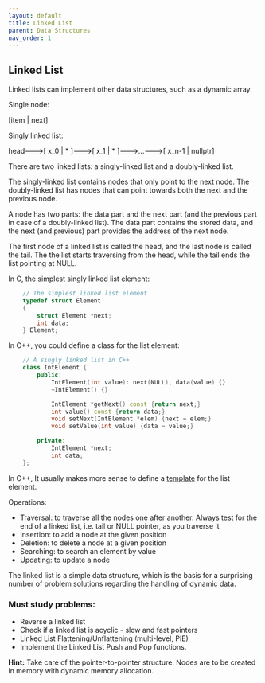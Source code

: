 ```yaml
---
layout: default
title: Linked List
parent: Data Structures
nav_order: 1
---
```


## Linked List

Linked lists can implement other data structures, such as a dynamic array.

Single node:

[item | next]

Singly linked list:

head--->[ x_0 | * ]--->[ x_1 | * ]--->...--->[ x_n-1 | nullptr]

There are two linked lists: a singly-linked list and a doubly-linked list.

The singly-linked list contains nodes that only point to the next node. The
doubly-linked list has nodes that can point towards both the next and the previous
node.

A node has two parts: the data part and the next part (and the previous part in case
of a doubly-linked list). The data part contains the stored data, and the next (and
previous) part provides the address of the next node.

The first node of a linked list is called the head, and the last node is called the
tail. The the list starts traversing from the head, while the tail ends the list
pointing at NULL. 

In C, the simplest singly linked list element:

```c
    // The simplest linked list element
    typedef struct Element
    {
        struct Element *next;
        int data;
    } Element;
```

In C++, you could define a class for the list element:

```cpp
    // A singly linked list in C++
    class IntElement {
        public:
            IntElement(int value): next(NULL), data(value) {}
            ~IntElement() {}

            IntElement *getNext() const {return next;}
            int value() const {return data;}
            void setNext(IntElement *elem) {next = elem;}
            void setValue(int value) {data = value;}

        private:
            IntElement *next;
            int data;
    };
```

In C++, It usually makes more sense to define a
[template](https://www.geeksforgeeks.org/templates-cpp/) for the list element.

Operations:

* Traversal: to traverse all the nodes one after another. Always test
for the end of a linked list, i.e. tail or NULL pointer, as you
traverse it
* Insertion: to add a node at the given position
* Deletion: to delete a node at a given position
* Searching: to search an element by value
* Updating: to update a node

The linked list is a simple data structure, which is the basis for a surprising number of
problem solutions regarding the handling of dynamic data.

### Must study problems:

* Reverse a linked list
* Check if a linked list is acyclic - slow and fast pointers
* Linked List Flattening/Unflattening (multi-level, PIE)
* Implement the Linked List Push and Pop functions.

**Hint:** Take care of the pointer-to-pointer structure. Nodes are to be created in
memory with dynamic memory allocation.
